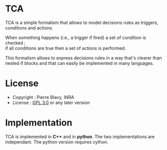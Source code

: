 # TCA
TCA is a simple formalism that allows to model decisions rules as triggers, conditions and actions.

When something happens (i.e., a trigger if fired) a set of condition is checked ;  
if all conditions are true then a set of actions is performed.

This formalism allows to express decisions rules in a way that's 
clearer than nested if blocks and that can easily be implemented in many languages. 

# License
* Copyright : Pierre Blavy, INRA
* License : [GPL 3.0](https://www.gnu.org/licenses/lgpl-3.0.txt) or any later version

# Implementation
TCA is implemented in **C++** and in **python**. The two implementations are independant. The python version requires cython.
